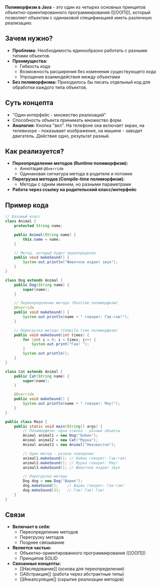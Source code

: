 **Полиморфизм в Java** - это один из четырех основных принципов объектно-ориентированного программирования ([[ООП]]), который позволяет объектам с одинаковой спецификацией иметь различную реализацию.

## Зачем нужно?

- **Проблема:** Необходимость единообразно работать с разными типами объектов.
- **Преимущества:**
    - Гибкость кода
    - Возможность расширения без изменения существующего кода
    - Упрощение взаимодействия между объектами
- **Без полиморфизма:** Приходилось бы писать отдельный код для обработки каждого типа объектов.

## Суть концепта

- "Один интерфейс - множество реализаций"
- Способность объекта принимать множество форм.
- **Аналогия:** Кнопка "вкл". На телефоне она включает экран, на телевизоре - показывает изображение, на машине - заводит двигатель. Действие одно, результат разный.

## Как реализуется?

- **Переопределение методов (Runtime полиморфизм):**
    - Аннотация `@Override`
    - Одинаковая сигнатура метода в родителе и потомке
- **Перегрузка методов (Compile-time полиморфизм):**
    - Методы с одним именем, но разными параметрами
- **Работа через ссылку на родительский класс/интерфейс**

## Пример кода

``` Java
// Базовый класс
class Animal {
    protected String name;

    public Animal(String name) {
        this.name = name;
    }

    // Метод, который будет переопределен
    public void makeSound() {
        System.out.println("Животное издает звук");
    }
}

class Dog extends Animal {
    public Dog(String name) {
        super(name);
    }

    // Переопределение метода (Runtime полиморфизм)
    @Override
    public void makeSound() {
        System.out.println(name + " говорит: Гав-гав!");
    }

    // Перегрузка метода (Compile-time полиморфизм)
    public void makeSound(int times) {
        for (int i = 0; i < times; i++) {
            System.out.print("Гав! ");
        }
        System.out.println();
    }
}

class Cat extends Animal {
    public Cat(String name) {
        super(name);
    }

    @Override
    public void makeSound() {
        System.out.println(name + " говорит: Мяу!");
    }
}

public class Main {
    public static void main(String[] args) {
        // Полиморфизм: одна ссылка - разные объекты
        Animal animal1 = new Dog("Бобик");
        Animal animal2 = new Cat("Мурка");
        Animal animal3 = new Animal("Неизвестно");

        // Один метод - разное поведение
        animal1.makeSound(); // Бобик говорит: Гав-гав!
        animal2.makeSound(); // Мурка говорит: Мяу!
        animal3.makeSound(); // Животное издает звук

        // Перегрузка метода
        Dog dog = new Dog("Шарик");
        dog.makeSound();    // Шарик говорит: Гав-гав!
        dog.makeSound(3);   // Гав! Гав! Гав!
    }
}
```

## Связи

- **Включает в себя:**
    - Переопределение методов
    - Перегрузку методов
    - Позднее связывание
- **Является частью:**
    - Объектно-ориентированного программирования ([[ООП]])
    - Принципов SOLID
- **Связанные концепты:**
    - [[Наследование]] (основа для переопределения)
    - [[Абстракция]] (работа через абстрактные типы)
    - [[Инкапсуляция]] (скрытие реализации методов)
